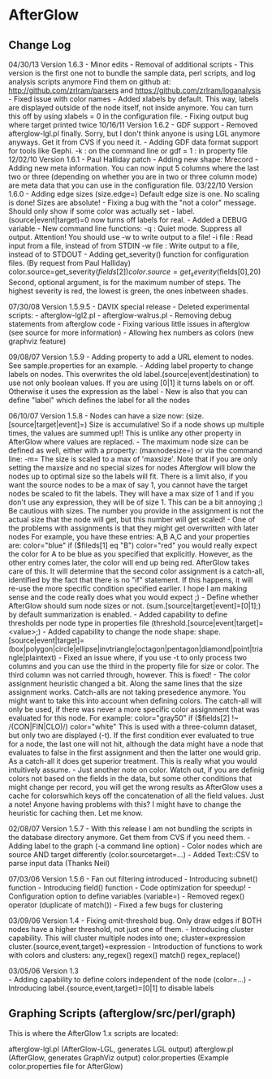 AfterGlow
=========

Change Log
----------

04/30/13     Version 1.6.3 - Minor edits - Removal of additional scripts
             - This version is the first one not to bundle the sample data, perl scripts, and log analysis scripts anymore
               Find them on github at: http://github.com/zrlram/parsers and
                                       https://github.com/zrlram/loganalysis
             - Fixed issue with color names
             - Added xlabels by default. This way, labels are displayed outside of the node itself, not
               inside anymore. You can turn this off by using
                 xlabels = 0
               in the configuration file.
             - Fixing output bug where target printed twice
10/16/11     Version 1.6.2 - GDF support
             - Removed afterglow-lgl.pl finally. Sorry, but I don't think anyone is using LGL anymore 
               anyways. Get it from CVS if you need it.
             - Adding GDF data format support for tools like Gephi.
                -k      : on the command line 
                or 
                gdf = 1 : in property file
12/02/10    Version 1.6.1 - Paul Halliday patch
            - Adding new shape: Mrecord
            - Adding new meta information. You can now input 5 columns where the last two or three
              (depending on whether you are in two or three column mode) are meta data that you can
              use in the configuration file.
03/22/10	Version 1.6.0
		    - Adding edge sizes
			    (size.edge=<expression returning size>)
		      Default edge size is one. No scaling is done! Sizes are absolute!
		    - Fixing a bug with the "not a color" message. Should only show if some 
		      color was actually set
  		    - label.(source|event|target)=0 now turns off labels for real.
		    - Added a DEBUG variable
		    - New command line functions:
			    -q      : Quiet mode. Suppress all output. Attention! 
 			              You should use -w to write output to a file!
			    -i file : Read input from a file, instead of from STDIN
 			    -w file : Write output to a file, instead of to STDOUT
            - Adding get_severity() function for configuration files. (By request from Paul Halliday)
                color.source=get_severity($fields[2])
                color.source=get_severity($fields[0],20)
                Second, optional argument, is for the maximum number of steps. The highest
                severity is red, the lowest is green, the ones inbetween shades.

07/30/08	Version 1.5.9.5 - DAVIX special release
		- Deleted experimental scripts:
			- afterglow-lgl2.pl
			- afterglow-walrus.pl
		- Removing debug statements from afterglow code
		- Fixing various little issues in afterglow (see source for more information)
		- Allowing hex numbers as colors (new graphviz feature)

09/08/07	Version 1.5.9
		- Adding property to add a URL element to nodes. See sample.properties for an example.
		- Adding label property to change labels on nodes. This overwrites the old 
			label.(source|event|destination) to use not only boolean values.
			If you are using [0|1] it turns labels on or off. Otherwise it uses the 
			expression as the label
		- New is also that you can define "label" which defines the label for all the nodes

06/10/07	Version 1.5.8
		- Nodes can have a size now:
			  (size.[source|target|event]=<expression returning size>)
		  Size is accumulative! So if a node shows up multiple times, the 
		  values are summed up!! This is unlike any other property in 
		  AfterGlow where values are replaced.
		- The maximum node size can be defined as well, either with a 
		  property:
			  (maxnodesize=<value>)
		  or via the command line:
			  -m=<value>
		  The size is scaled to a max of 'maxsize'. Note that if you 
		  are only setting the maxsize and no special sizes for nodes
		  Afterglow will blow the nodes up to optimal size so the labels
		  will fit. 
		  There is a limit also, if you want the source nodes to be a max of say
		  1, you cannot have the target nodes be scaled to fit the labels. They
		  will have a max size of 1 and if you don't use any expression, they will 
		  be of size 1. This can be a bit annoying ;)
		  Be cautious with sizes. The number you provide in the assignment is not the actual size
		  that the node will get, but this number will get scaled!
		- One of the problems with assignments is that they might get overwritten with later nodes
		  For example, you have these entries:
		  	A,B
			A,C
		  and your properties are: 
		  	color="blue" if ($fileds[1] eq "B")
			color="red"
		  you would really expect the color for A to be blue as you specified that explicitly.
		  However, as the other entry comes later, the color will end up being red. AfterGlow takes
		  care of this. It will determine that the second color assignment is a catch-all, identified
		  by the fact that there is no "if" statement. If this happens, it will re-use the more specific
		  condition specified earlier. I hope I am making sense and the code really does what you would
		  expect ;)
		- Define whether AfterGlow should sum node sizes or not.
		  (sum.[source|target|event]=[0|1];)
		  by default summarization is enabled.
		- Added capability to define thresholds per node type in properties file
		  (threshold.[source|event|target]=<value>;)
		- Added capability to change the node shape:
			shape.[source|event|target]=
			    (box|polygon|circle|ellipse|invtriangle|octagon|pentagon|diamond|point|triangle|plaintext)
		- Fixed an issue where, if you use -t to only process two columns
		  and you can use the third in the property file for size or color.
		  The third column was not carried through, however. This is fixed!
		- The color assignment heuristic changed a bit. Along the same lines that the size assignment works.
		  Catch-alls are not taking presedence anymore. You might want to take this into account when defining 
		  colors. The catch-all will only be used, if there was never a more specific color assignment that 
		  was evaluated for this node. For example:
			color="gray50" if ($fields[2] !~ /(CON|FIN|CLO)/)
			color="white" 
		  This is used with a three-column dataset, but only two are displayed (-t). If the first condition
		  ever evaluated to true for a node, the last one will not hit, although the data might have a node that
		  evaluates to false in the first assignment and then the latter one would grip. As a catch-all it does
		  get superior treatment. This is really what you would intuitively assume.
		- Just another note on color. Watch out, if you are definig colors not based on the fields in the 
		  data, but some other conditions that might change per record, you will get the wrong results as
		  AfterGlow uses a cache for colorswhich keys off the concatenation of all the field values. Just
		  a note! Anyone having problems with this? I might have to change the heuristic for caching then. Let 
		  me know.

02/08/07	Version 1.5.7
		- With this release I am not bundling the scripts in the
		  database directory anymore. Get them from CVS if you 
		  need them.
		- Adding label to the graph (-a command line option)
		- Color nodes which are source AND target differently
		  (color.sourcetarget=...)
		- Added Text::CSV to parse input data (Thanks Neil)

07/03/06	Version 1.5.6
		- Fan out filtering introduced
		- Introducing subnet() function
		- Introducing field() function
		- Code optimization for speedup!
		- Configuration option to define variables (variable=)
		- Removed regex() operator (duplicate of match())
		- Fixed a few bugs for clustering

03/09/06	Version 1.4
		- Fixing omit-threshold bug. Only draw edges if BOTH nodes 
		  have a higher threshold, not just one of them.
		- Introducing cluster capability. This will cluster 
		  multiple nodes into one;
 		      cluster=expression
			      cluster.{source,event,target}=expression
		- Introduction of functions to work with colors and 
		  clusters:
		      any_regex()
		      regex()
		      match()
		      regex_replace()

03/05/06	Version 1.3		
		- Adding capability to define colors independent
		  of the node (color=...)
		- Introducing label.{source,event,target}=[0|1] 
		  to disable labels


Graphing Scripts (afterglow/src/perl/graph)
----------------

This is where the AfterGlow 1.x scripts are located:

afterglow-lgl.pl	(AfterGlow-LGL, generates LGL output)
afterglow.pl		(AfterGlow, generates GraphViz output)
color.properties	(Example color.properties file for AfterGlow)
